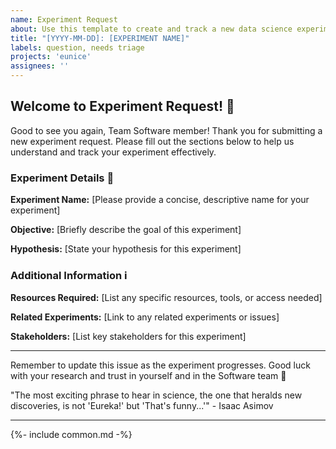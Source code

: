 ```yaml
---
name: Experiment Request
about: Use this template to create and track a new data science experiment
title: "[YYYY-MM-DD]: [EXPERIMENT NAME]"
labels: question, needs triage
projects: 'eunice'
assignees: ''
---
```


## Welcome to Experiment Request! 🧪

Good to see you again, Team Software member!
Thank you for submitting a new experiment request.
Please fill out the sections below to help us understand and track your experiment effectively.

### Experiment Details 🔬

**Experiment Name:** [Please provide a concise, descriptive name for your experiment]

**Objective:** [Briefly describe the goal of this experiment]

**Hypothesis:** [State your hypothesis for this experiment]

### Additional Information ℹ️

**Resources Required:** [List any specific resources, tools, or access needed]

**Related Experiments:** [Link to any related experiments or issues]

**Stakeholders:** [List key stakeholders for this experiment]

---

Remember to update this issue as the experiment progresses. 
Good luck with your research and trust in yourself and in the Software team 🚀

"The most exciting phrase to hear in science, the one that heralds new discoveries, is not 'Eureka!' but 'That's funny...'" - Isaac Asimov


---

{%- include common.md -%}
